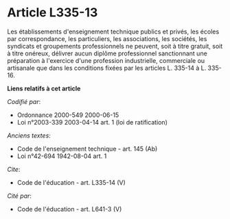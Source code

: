 # Article L335-13

Les établissements d'enseignement technique publics et privés, les écoles par correspondance, les particuliers, les
associations, les sociétés, les syndicats et groupements professionnels ne peuvent, soit à titre gratuit, soit à titre
onéreux, délivrer aucun diplôme professionnel sanctionnant une préparation à l'exercice d'une profession industrielle,
commerciale ou artisanale que dans les conditions fixées par les articles L. 335-14 à L. 335-16.

**Liens relatifs à cet article**

_Codifié par_:

  - Ordonnance 2000-549 2000-06-15
  - Loi n°2003-339 2003-04-14 art. 1 (loi de ratification)

_Anciens textes_:

  - Code de l'enseignement technique - art. 145 (Ab)
  - Loi n°42-694 1942-08-04 art. 1

_Cite_:

  - Code de l'éducation - art. L335-14 (V)

_Cité par_:

  - Code de l'éducation - art. L641-3 (V)
